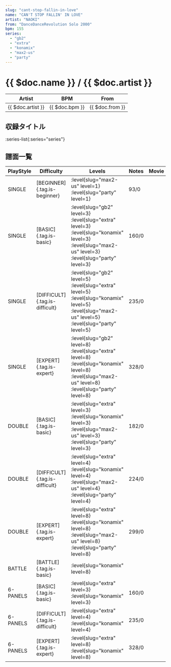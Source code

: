 ```yaml
---
slug: "cant-stop-fallin-in-love"
name: "CAN'T STOP FALLIN' IN LOVE"
artist: "NAOKI"
from: "DanceDanceRevolution Solo 2000"
bpm: 155
series:
  - "gb2"
  - "extra"
  - "konamix"
  - "max2-us"
  - "party"
---
```


# {{ $doc.name }} / {{ $doc.artist }}

|Artist|BPM|From|
|------|---|----|
|{{ $doc.artist }}|{{ $doc.bpm }}|{{ $doc.from }}|

## 収録タイトル

:series-list{:series="series"}

## 譜面一覧

|PlayStyle|Difficulty|Levels|Notes|Movie|
|---------|----------|------|-----|-----|
|SINGLE|[BEGINNER]{.tag.is-beginner}|<div class="field is-grouped is-grouped-multiline"> :level{slug="max2-us" level=1} :level{slug="party" level=1}</div>|93/0||
|SINGLE|[BASIC]{.tag.is-basic}|<div class="field is-grouped is-grouped-multiline"> :level{slug="gb2" level=3} :level{slug="extra" level=3} :level{slug="konamix" level=3} :level{slug="max2-us" level=3} :level{slug="party" level=3}</div>|160/0||
|SINGLE|[DIFFICULT]{.tag.is-difficult}|<div class="field is-grouped is-grouped-multiline"> :level{slug="gb2" level=5} :level{slug="extra" level=5} :level{slug="konamix" level=5} :level{slug="max2-us" level=5} :level{slug="party" level=5}</div>|235/0||
|SINGLE|[EXPERT]{.tag.is-expert}|<div class="field is-grouped is-grouped-multiline"> :level{slug="gb2" level=8} :level{slug="extra" level=8} :level{slug="konamix" level=8} :level{slug="max2-us" level=8} :level{slug="party" level=8}</div>|328/0||
|DOUBLE|[BASIC]{.tag.is-basic}|<div class="field is-grouped is-grouped-multiline"> :level{slug="extra" level=3} :level{slug="konamix" level=3} :level{slug="max2-us" level=3} :level{slug="party" level=3}</div>|182/0||
|DOUBLE|[DIFFICULT]{.tag.is-difficult}|<div class="field is-grouped is-grouped-multiline"> :level{slug="extra" level=4} :level{slug="konamix" level=4} :level{slug="max2-us" level=4} :level{slug="party" level=4}</div>|224/0||
|DOUBLE|[EXPERT]{.tag.is-expert}|<div class="field is-grouped is-grouped-multiline"> :level{slug="extra" level=8} :level{slug="konamix" level=8} :level{slug="max2-us" level=8} :level{slug="party" level=8}</div>|299/0||
|BATTLE|[BATTLE]{.tag.is-basic}|<div class="field is-grouped is-grouped-multiline"> :level{slug="konamix" level=8}</div>|||
|6-PANELS|[BASIC]{.tag.is-basic}|<div class="field is-grouped is-grouped-multiline"> :level{slug="extra" level=3} :level{slug="konamix" level=3}</div>|160/0||
|6-PANELS|[DIFFICULT]{.tag.is-difficult}|<div class="field is-grouped is-grouped-multiline"> :level{slug="extra" level=4} :level{slug="konamix" level=4}</div>|235/0||
|6-PANELS|[EXPERT]{.tag.is-expert}|<div class="field is-grouped is-grouped-multiline"> :level{slug="extra" level=8} :level{slug="konamix" level=8}</div>|328/0||
